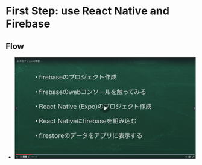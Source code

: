 # First Step: use React Native and Firebase

## Flow
* ![Image](../src/Section02/images/init001.png)